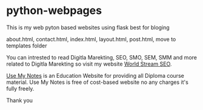 # python-webpages
This is my web pyton based websites using flask 
best for bloging

about.html, contact.html, index.html, layout.html, post.html, move to templates folder

You can intrested to read Digitla Marekting, SEO, SMO, SEM, SMM and more related to Digitla Marekting so visit my website <a href="https://worldstreamseo.com/">World Stream SEO</a>.


<a href="https://usemynotes.com/" rel="dofollow">Use My Notes</a> is an Education Website for providing all Diploma course material. Use My Notes is free of cost-based website no any charges it's fully freely.

Thank you
